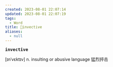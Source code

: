 ```yaml
---
created: 2023-08-01 22:07:14
updated: 2023-08-01 22:07:19
tags:
  - Word
title: 📖invective
aliases:
  - null
---
```


<pre><strong>invective</strong></pre>
[ɪnˈvɛktɪv]
n. insulting or abusive language 猛烈抨击
